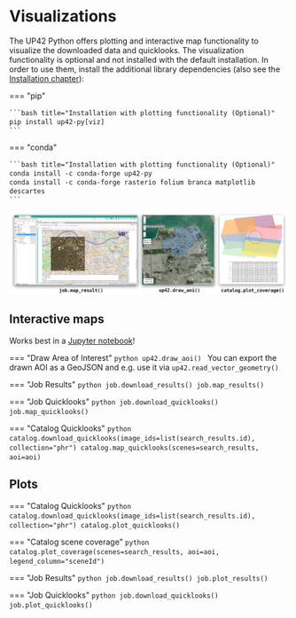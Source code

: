 # Visualizations

The UP42 Python offers plotting and interactive map functionality to visualize the downloaded data and quicklooks.
The visualization functionality is optional and not installed with the default installation. In order to use them, 
install the additional library dependencies (also see the [Installation chapter](installation.md)):

=== "pip"

    ```bash title="Installation with plotting functionality (Optional)"
    pip install up42-py[viz]
    ```

=== "conda"

    ```bash title="Installation with plotting functionality (Optional)"
    conda install -c conda-forge up42-py
    conda install -c conda-forge rasterio folium branca matplotlib descartes
    ```

![](assets/vizualisations.jpg)

## Interactive maps

Works best in a [Jupyter notebook](https://jupyter.org/)!

=== "Draw Area of Interest"
    ```python
    up42.draw_aoi()
    ```
    You can export the drawn AOI as a GeoJSON and e.g. use it via `up42.read_vector_geometry()`

=== "Job Results"
    ```python
    job.download_results()
    job.map_results()
    ```

=== "Job Quicklooks"
    ```python
    job.download_quicklooks()
    job.map_quicklooks()
    ```

=== "Catalog Quicklooks"
    ```python
    catalog.download_quicklooks(image_ids=list(search_results.id), collection="phr")
    catalog.map_quicklooks(scenes=search_results, aoi=aoi)
    ```

## Plots

=== "Catalog Quicklooks"
    ```python
    catalog.download_quicklooks(image_ids=list(search_results.id), collection="phr")
    catalog.plot_quicklooks()
    ```

=== "Catalog scene coverage"
    ```python
    catalog.plot_coverage(scenes=search_results, aoi=aoi, legend_column="sceneId")
    ```

=== "Job Results"
    ```python
    job.download_results()
    job.plot_results()
    ```

=== "Job Quicklooks"
    ```python
    job.download_quicklooks()
    job.plot_quicklooks()
    ```
